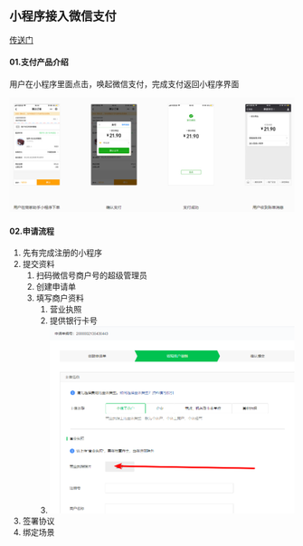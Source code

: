 ## 小程序接入微信支付

[传送门](https://pay.weixin.qq.com/static/applyment_guide/applyment_detail_miniapp.shtml)

#### 01.支付产品介绍

用户在小程序里面点击，唤起微信支付，完成支付返回小程序界面

![image-20200104181655814](assets/image-20200104181655814.png)





#### 02.申请流程

1. 先有完成注册的小程序
2. 提交资料
   1. 扫码微信号商户号的超级管理员
   2. 创建申请单
   3. 填写商户资料
      1. 营业执照
      2. 提供银行卡号
      3. ![image-20200104182154788](assets/image-20200104182154788.png)
3. 签署协议
4. 绑定场景